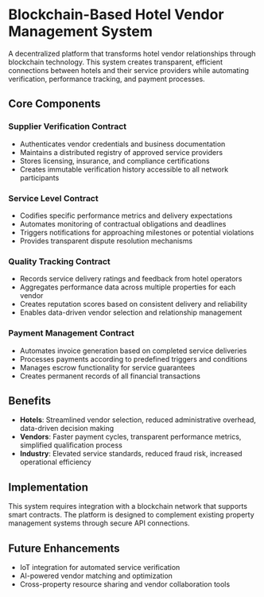 # Blockchain-Based Hotel Vendor Management System

A decentralized platform that transforms hotel vendor relationships through blockchain technology. This system creates transparent, efficient connections between hotels and their service providers while automating verification, performance tracking, and payment processes.

## Core Components

### Supplier Verification Contract
- Authenticates vendor credentials and business documentation
- Maintains a distributed registry of approved service providers
- Stores licensing, insurance, and compliance certifications
- Creates immutable verification history accessible to all network participants

### Service Level Contract
- Codifies specific performance metrics and delivery expectations
- Automates monitoring of contractual obligations and deadlines
- Triggers notifications for approaching milestones or potential violations
- Provides transparent dispute resolution mechanisms

### Quality Tracking Contract
- Records service delivery ratings and feedback from hotel operators
- Aggregates performance data across multiple properties for each vendor
- Creates reputation scores based on consistent delivery and reliability
- Enables data-driven vendor selection and relationship management

### Payment Management Contract
- Automates invoice generation based on completed service deliveries
- Processes payments according to predefined triggers and conditions
- Manages escrow functionality for service guarantees
- Creates permanent records of all financial transactions

## Benefits

- **Hotels**: Streamlined vendor selection, reduced administrative overhead, data-driven decision making
- **Vendors**: Faster payment cycles, transparent performance metrics, simplified qualification process
- **Industry**: Elevated service standards, reduced fraud risk, increased operational efficiency

## Implementation

This system requires integration with a blockchain network that supports smart contracts. The platform is designed to complement existing property management systems through secure API connections.

## Future Enhancements

- IoT integration for automated service verification
- AI-powered vendor matching and optimization
- Cross-property resource sharing and vendor collaboration tools
